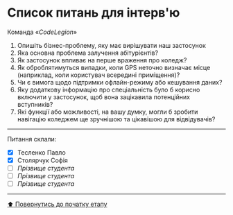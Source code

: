 # Список питань для інтерв'ю
Команда «*CodeLegion*»

1. Опишіть бізнес-проблему, яку має вирішувати наш застосунок
2. Яка основна проблема залучення абітурієнтів?
3. Як застосунок впливає на перше враження про коледж?
4. Як оброблятимуться випадки, коли GPS неточно визначає місце (наприклад, коли користувач всередині приміщення)?
5. Чи є вимога щодо підтримки офлайн-режиму або кешування даних?
6. Яку додаткову інформацію про спеціальність було б корисно включити у застосунок, щоб вона зацікавила потенційних вступників?
7. Які функції або можливості, на вашу думку, могли б зробити навігацію коледжем ще зручнішою та цікавішою для відвідувачів?

---
Питання склали:			

- [x] Тесленко Павло
- [x] Столярчук Софія
- [ ] *Прізвище студента*
- [ ] *Прізвище студента*
- [ ] *Прізвище студента*

---
[:arrow_up: Повернутись до початку етапу](/docs/1.Envisioning/README.md)
